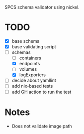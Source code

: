 SPCS schema validator using nickel.

# TODO

- [x] base schema
- [x] base validating script
- [ ] schemas
  - [ ] containers
  - [x] endpoints
  - [ ] volumes
  - [x] logExporters
- [ ] decide about yamllint
- [ ] add nix-based tests
- [ ] add GH action to run the test

# Notes

- Does not validate image path
